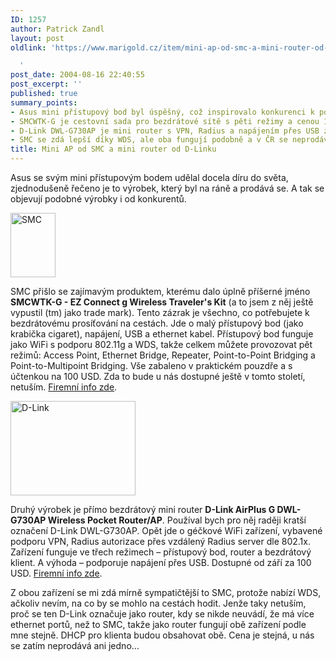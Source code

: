 ```yaml
---
ID: 1257
author: Patrick Zandl
layout: post
oldlink: 'https://www.marigold.cz/item/mini-ap-od-smc-a-mini-router-od-d-linku

  '
post_date: 2004-08-16 22:40:55
post_excerpt: ''
published: true
summary_points:
- Asus mini přístupový bod byl úspěšný, což inspirovalo konkurenci k podobným produktům.
- SMCWTK-G je cestovní sada pro bezdrátové sítě s pěti režimy a cenou 100 USD.
- D-Link DWL-G730AP je mini router s VPN, Radius a napájením přes USB za 100 USD.
- SMC se zdá lepší díky WDS, ale oba fungují podobně a v ČR se neprodávají.
title: Mini AP od SMC a mini router od D-Linku
---
```


<p>
Asus se svým mini přístupovým bodem udělal docela díru do světa, zjednodušeně řečeno je to výrobek, který byl na ráně a prodává se. A tak se objevují podobné výrobky i od konkurentů. </p>

<div class="rightbox">
<img src="/wp-content/uploads/20040816-smcwtkg_sm.jpg" alt="SMC" width="72" height="103" />  </div>
<p>
SMC přišlo se zajímavým produktem, kterému dalo úplně příšerné jméno <b>SMCWTK-G - EZ Connect g Wireless Traveler's Kit</b> (a to jsem z něj ještě vypustil (tm) jako trade mark). Tento zázrak je všechno, co potřebujete k bezdrátovému prosíťování na cestách. Jde o malý přístupový bod (jako krabička cigaret), napájení, USB a ethernet kabel. Přístupový bod funguje jako WiFi s podporu 802.11g a WDS, takže celkem můžete provozovat pět režimů: Access Point, Ethernet Bridge, Repeater, Point-to-Point Bridging a Point-to-Multipoint Bridging. Vše zabaleno v praktickém pouzdře a s účtenkou na 100 USD. Zda to bude u nás dostupné ještě v tomto století, netuším. <a href="http://www.smc.com/index.cfm?sec=Products&amp;pg=Product-Details&amp;prod=350&amp;site=c">Firemní info zde</a>.</p>

<div class="rightbox">
<img src="/wp-content/uploads/20040816-dlink-pocketrouter.jpg" alt="D-Link" width="200" height="151" /> </div>
<p>
Druhý výrobek je přímo bezdrátový mini router <b>D-Link AirPlus G DWL-G730AP Wireless Pocket Router/AP</b>.  Používal bych pro něj raději kratší označení D-Link DWL-G730AP. Opět jde o géčkové WiFi zařízení, vybavené podporu VPN, Radius autorizace přes vzdálený Radius server dle 802.1x. Zařízení funguje ve třech režimech &#8211; přístupový bod, router a bezdrátový klient. A výhoda &#8211; podporuje napájení přes USB. Dostupné od září za 100 USD. <a href="http://www.dlink.com/products/?pid=346">Firemní info zde</a>.</p>

<p>
Z obou zařízení se mi zdá mírně sympatičtější to SMC, protože nabízí WDS, ačkoliv nevím, na co by se mohlo na cestách hodit. Jenže taky netuším, proč se ten D-Link označuje jako router, kdy se nikde neuvádí, že má více ethernet portů, než to SMC, takže jako router fungují obě zařízení podle mne stejně. DHCP pro klienta budou obsahovat obě. Cena je stejná, u nás se zatím neprodává ani jedno&#8230;
</p>